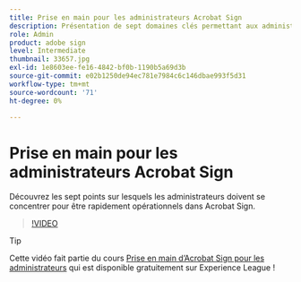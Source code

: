 ```yaml
---
title: Prise en main pour les administrateurs Acrobat Sign
description: Présentation de sept domaines clés permettant aux administrateurs de se familiariser rapidement avec Acrobat Sign
role: Admin
product: adobe sign
level: Intermediate
thumbnail: 33657.jpg
exl-id: 1e8603ee-fe16-4842-bf0b-1190b5a69d3b
source-git-commit: e02b1250de94ec781e7984c6c146dbae993f5d31
workflow-type: tm+mt
source-wordcount: '71'
ht-degree: 0%

---
```


# Prise en main pour les administrateurs Acrobat Sign

Découvrez les sept points sur lesquels les administrateurs doivent se concentrer pour être rapidement opérationnels dans Acrobat Sign.

>[!VIDEO](https://video.tv.adobe.com/v/33657?hidetitle=true)

>[!TIP]
>
>Cette vidéo fait partie du cours [Prise en main d’Acrobat Sign pour les administrateurs](https://experienceleague.adobe.com/?recommended=Sign-A-1-2020.2) qui est disponible gratuitement sur Experience League !
